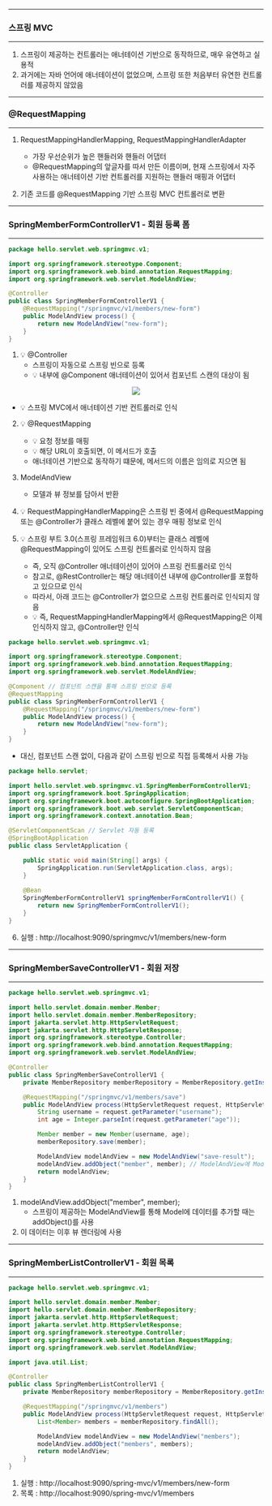 -----
### 스프링 MVC
-----
1. 스프링이 제공하는 컨트롤러는 애너테이션 기반으로 동작하므로, 매우 유연하고 실용적
2. 과거에는 자바 언어에 애너테이션이 없었으며, 스프링 또한 처음부터 유연한 컨트롤러를 제공하지 않았음

-----
### @RequestMapping
-----
1. RequestMappingHandlerMapping, RequestMappingHandlerAdapter
   - 가장 우선순위가 높은 핸들러와 핸들러 어댑터
   - @RequestMapping의 앞글자를 따서 만든 이름이며, 현재 스프링에서 자주 사용하는 애너테이션 기반 컨트롤러를 지원하는 핸들러 매핑과 어댑터

2. 기존 코드를 @RequestMapping 기반 스프링 MVC 컨트롤러로 변환

-----
### SpringMemberFormControllerV1 - 회원 등록 폼
-----
```java
package hello.servlet.web.springmvc.v1;

import org.springframework.stereotype.Component;
import org.springframework.web.bind.annotation.RequestMapping;
import org.springframework.web.servlet.ModelAndView;

@Controller
public class SpringMemberFormControllerV1 {
    @RequestMapping("/springmvc/v1/members/new-form")
    public ModelAndView process() {
        return new ModelAndView("new-form");
    }
}
```

1. 💡 @Controller
   - 스프링이 자동으로 스프링 빈으로 등록
   - 💡 내부에 @Component 애너테이션이 있어서 컴포넌트 스캔의 대상이 됨
<div align="center">
<img src="https://github.com/sooyounghan/Spring/assets/34672301/93d90a95-a767-4b8b-a5b2-bfbded5258e8">
</div>

   - 💡 스프링 MVC에서 애너테이션 기반 컨트롤러로 인식

2. 💡 @RequestMapping
   - 💡 요청 정보를 매핑
   - 💡 해당 URL이 호출되면, 이 메서드가 호출
   - 애너테이션 기반으로 동작하기 떄문에, 메서드의 이름은 임의로 지으면 됨

3. ModelAndView
   - 모델과 뷰 정보를 담아서 반환

4. 💡 RequestMappingHandlerMapping은 스프링 빈 중에서 @RequestMapping 또는 @Controller가 클래스 레벨에 붙어 있는 경우 매핑 정보로 인식
5. 💡 스프링 부트 3.0(스프링 프레임워크 6.0)부터는 클래스 레벨에 @RequestMapping이 있어도 스프링 컨트롤러로 인식하지 않음
   - 즉, 오직 @Controller 애너테이션이 있어야 스프링 컨트롤러로 인식
   - 참고로, @RestController는 해당 애너테이션 내부에 @Controller를 포함하고 있으므로 인식
   - 따라서, 아래 코드는 @Controller가 없으므로 스프링 컨트롤러로 인식되지 않음
   - 💡 즉, RequestMappingHandlerMapping에서 @RequestMapping은 이제 인식하지 않고, @Controller만 인식
     
```java
package hello.servlet.web.springmvc.v1;

import org.springframework.stereotype.Component;
import org.springframework.web.bind.annotation.RequestMapping;
import org.springframework.web.servlet.ModelAndView;

@Component // 컴포넌트 스캔을 통해 스프링 빈으로 등록
@RequestMapping
public class SpringMemberFormControllerV1 {
    @RequestMapping("/springmvc/v1/members/new-form")
    public ModelAndView process() {
        return new ModelAndView("new-form");
    }
}
```

  - 대신, 컴포넌트 스캔 없이, 다음과 같이 스프링 빈으로 직접 등록해서 사용 가능
```java
package hello.servlet;

import hello.servlet.web.springmvc.v1.SpringMemberFormControllerV1;
import org.springframework.boot.SpringApplication;
import org.springframework.boot.autoconfigure.SpringBootApplication;
import org.springframework.boot.web.servlet.ServletComponentScan;
import org.springframework.context.annotation.Bean;

@ServletComponentScan // Servlet 자동 등록
@SpringBootApplication
public class ServletApplication {

	public static void main(String[] args) {
		SpringApplication.run(ServletApplication.class, args);
	}
	
	@Bean
	SpringMemberFormControllerV1 springMemberFormControllerV1() {
		return new SpringMemberFormControllerV1();
	}
}
```

6. 실행 : http://localhost:9090/springmvc/v1/members/new-form

-----
### SpringMemberSaveControllerV1 - 회원 저장
-----
```java
package hello.servlet.web.springmvc.v1;

import hello.servlet.domain.member.Member;
import hello.servlet.domain.member.MemberRepository;
import jakarta.servlet.http.HttpServletRequest;
import jakarta.servlet.http.HttpServletResponse;
import org.springframework.stereotype.Controller;
import org.springframework.web.bind.annotation.RequestMapping;
import org.springframework.web.servlet.ModelAndView;

@Controller
public class SpringMemberSaveControllerV1 {
    private MemberRepository memberRepository = MemberRepository.getInstance();

    @RequestMapping("/springmvc/v1/members/save")
    public ModelAndView process(HttpServletRequest request, HttpServletResponse response) {
        String username = request.getParameter("username");
        int age = Integer.parseInt(request.getParameter("age"));

        Member member = new Member(username, age);
        memberRepository.save(member);

        ModelAndView modelAndView = new ModelAndView("save-result");
        modelAndView.addObject("member", member); // ModelAndView에 Model 삽입
        return modelAndView;
    }
}
```

1. modelAndView.addObject("member", member);
   - 스프링이 제공하는 ModelAndView를 통해 Model에 데이터를 추가할 때는 addObject()를 사용
2. 이 데이터는 이후 뷰 렌더링에 사용

-----
### SpringMemberListControllerV1 - 회원 목록
-----
```java
package hello.servlet.web.springmvc.v1;

import hello.servlet.domain.member.Member;
import hello.servlet.domain.member.MemberRepository;
import jakarta.servlet.http.HttpServletRequest;
import jakarta.servlet.http.HttpServletResponse;
import org.springframework.stereotype.Controller;
import org.springframework.web.bind.annotation.RequestMapping;
import org.springframework.web.servlet.ModelAndView;

import java.util.List;

@Controller
public class SpringMemberListControllerV1 {
    private MemberRepository memberRepository = MemberRepository.getInstance();

    @RequestMapping("/springmvc/v1/members")
    public ModelAndView process(HttpServletRequest request, HttpServletResponse response) {
        List<Member> members = memberRepository.findAll();

        ModelAndView modelAndView = new ModelAndView("members");
        modelAndView.addObject("members", members);
        return modelAndView;
    }
}
```

1. 실행 : http://localhost:9090/spring-mvc/v1/members/new-form
2. 목록 : http://localhost:9090/spring-mvc/v1/members
